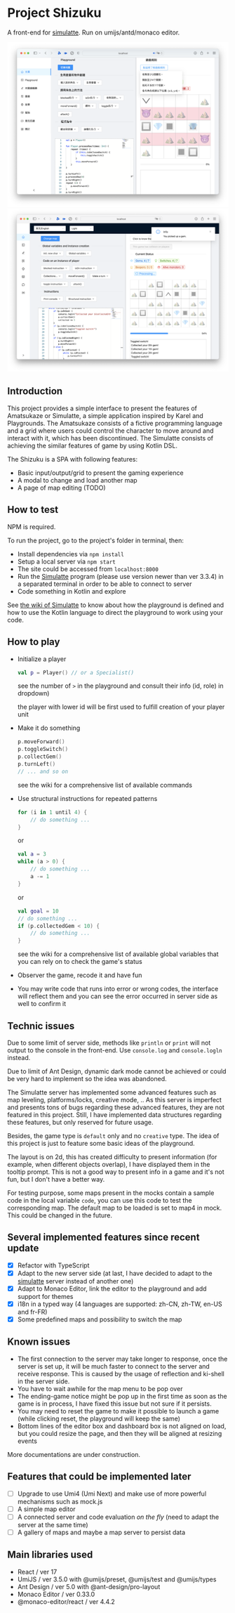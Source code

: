 # Project Shizuku

A front-end for [simulatte](https://github.com/kokoro-aya/simulatte). Run on umijs/antd/monaco editor.

![](./img/screenshot1.png)
![](./img/screenshot2.png)

## Introduction

This project provides a simple interface to present the features of Amatsukaze or Simulatte, a simple application inspired by
Karel and Playgrounds. The Amatsukaze consists of a fictive programming language and a grid where users could control
the character to move around and interact with it, which has been discontinued. The Simulatte consists of achieving the similar
features of game by using Kotlin DSL.

The Shizuku is a SPA with following features:

- Basic input/output/grid to present the gaming experience
- A modal to change and load another map
- A page of map editing (TODO)

## How to test

NPM is required.

To run the project, go to the project's folder in terminal, then:

- Install dependencies via `npm install`
- Setup a local server via `npm start`
- The site could be accessed from `localhost:8000`
- Run the [Simulatte](https://github.com/kokoro-aya/simulatte) program (please use version newer than ver 3.3.4) in a separated terminal in order to be able to connect to server
- Code something in Kotlin and explore

See [the wiki of Simulatte](https://github.com/kokoro-aya/simulatte/wiki) to know about how the playground is defined and how to use
the Kotlin language to direct the playground to work using your code.

## How to play

- Initialize a player

  ```kotlin
  val p = Player() // or a Specialist() 
  ```

  see the number of `>` in the playground and consult their info (id, role) in dropdown)

  the player with lower id will be first used to fulfill creation of your player unit

- Make it do something

  ```kotlin
  p.moveForward()
  p.toggleSwitch()
  p.collectGem()
  p.turnLeft()
  // ... and so on
  ```

  see the wiki for a comprehensive list of available commands

- Use structural instructions for repeated patterns

  ```kotlin
  for (i in 1 until 4) {
      // do something ...
  }
  ```

  or

  ```kotlin
  val a = 3
  while (a > 0) {
      // do something ...
      a -= 1
  }
  ```

  or

  ```kotlin
  val goal = 10
  // do something ...
  if (p.collectedGem < 10) {
      // do something ...
  }
  ```

  see the wiki for a comprehensive list of available global variables that you can rely on to check the game's status

- Observer the game, recode it and have fun
- You may write code that runs into error or wrong codes, the interface will reflect them and you can see the error occurred in
server side as well to confirm it

## Technic issues

Due to some limit of server side, methods like `println` or `print` will not output to the console in the front-end. Use `console.log`
and `console.logln` instead.

Due to limit of Ant Design, dynamic dark mode cannot be achieved or could be very hard to implement so the idea was abandoned.

The Simulatte server has implemented some advanced features such as map leveling, platforms/locks, creative mode, .. As this
server is imperfect and presents tons of bugs regarding these advanced features, they are not featured in this project. Still,
I have implemented data structures regarding these features, but only reserved for future usage.

Besides, the game type is `default` only and no `creative` type. The idea of this project is just to feature some basic ideas
of the playground.

The layout is on 2d, this has created difficulty to present information (for example, when different objects overlap), I have
displayed them in the tooltip prompt. This is not a good way to present info in a game and it's not fun, but I don't have a better
way.

For testing purpose, some maps present in the mocks contain a sample code in the local variable `code`, you can use this code to
test the corresponding map. The default map to be loaded is set to map4 in mock. This could be changed in the future.

## Several implemented features since recent update

- [x] Refactor with TypeScript
- [x] Adapt to the new server side (at last, I have decided to adapt to the [simulatte](https://github.com/kokoro-aya/simulatte) server instead of another one)
- [x] Adapt to Monaco Editor, link the editor to the playground and add support for themes
- [x] i18n in a typed way (4 languages are supported: zh-CN, zh-TW, en-US and fr-FR)
- [x] Some predefined maps and possibility to switch the map

## Known issues

- The first connection to the server may take longer to response, once the server is set up, it will be much faster to connect to the server and receive response.
This is caused by the usage of reflection and ki-shell in the server side.
- You have to wait awhile for the map menu to be pop over
- The ending-game notice might be pop up in the first time as soon as the game is in process, I have fixed this issue but not sure if it persists.
- You may need to reset the game to make it possible to launch a game (while clicking reset, the playground will keep the same)
- Bottom lines of the editor box and dashboard box is not aligned on load, but you could resize the page, and then they will be aligned at resizing events

More documentations are under construction.

## Features that could be implemented later

- [ ] Upgrade to use Umi4 (Umi Next) and make use of more powerful mechanisms such as mock.js
- [ ] A simple map editor
- [ ] A connected server and code evaluation *on the fly* (need to adapt the server at the same time)
- [ ] A gallery of maps and maybe a map server to persist data

## Main libraries used

- React / ver 17
- UmiJS / ver 3.5.0 with @umijs/preset, @umijs/test and @umijs/types
- Ant Design / ver 5.0 with @ant-design/pro-layout
- Monaco Editor / ver 0.33.0
- @monaco-editor/react / ver 4.4.2

